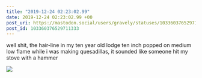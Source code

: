 ```yaml
---
title: "2019-12-24 02:23:02.99"
date: 2019-12-24 02:23:02.99 +00
post_uri: https://mastodon.social/users/gravely/statuses/103360376529711333
post_id: 103360376529711333
---
```

well shit, the hair-line in my ten year old lodge ten inch popped on medium low flame while i was making quesadillas, it sounded like someone hit my stove with a hammer


![](/images/23066256.jpg)

